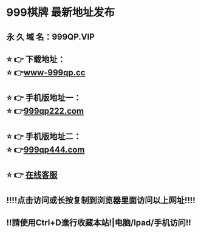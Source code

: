 # 999棋牌 最新地址发布 
## 永 久 域 名：999QP.VIP
## ⭐️ 👉 下载地址：<br>⭐️ 👉<a href="http://www-999qp.cc">www-999qp.cc</a>
## ⭐️ 👉 手机版地址一：<br>⭐️ 👉<a href="http://www.999qp222.com">999qp222.com</a>
## ⭐️ 👉 手机版地址二：<br>⭐️ 👉<a href="http://www.999qp444.com">999qp444.com</a>
## ⭐️ 👉  <a href="https://www.999qpkf.com">在线客服</a>
## ‼️‼️点击访问或长按复制到浏览器里面访问以上网址‼️‼️
## ‼️請使用Ctrl+D進行收藏本站!|电脑/Ipad/手机访问‼️
